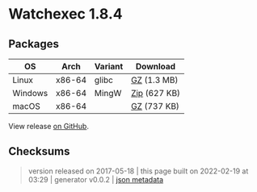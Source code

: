# Watchexec 1.8.4



## Packages

<table class="downloads">
<thead>
<tr>
<th>OS</th>
<th>Arch</th>
<th>Variant</th>
<th>Download</th>

</tr>
</thead>
<tbody>
<tr>
						<td rowspan="1">Linux</td>
						
<td rowspan="1">x86-64</td>
            
						
<td rowspan="1">glibc</td>
            
<td><a class="download" href="https://github.com/watchexec/watchexec/releases/download/1.8.4/watchexec-1.8.4-x86_64-unknown-linux-gnu.tar.gz">GZ</a> (1.3 MB)</td>
						
</tr>
					
<tr>
						<td rowspan="1">Windows</td>
						
<td rowspan="1">x86-64</td>
            
						
<td rowspan="1">MingW</td>
            
<td><a class="download" href="https://github.com/watchexec/watchexec/releases/download/1.8.4/watchexec-1.8.4-x86_64-pc-windows-gnu.zip">Zip</a> (627 KB)</td>
						
</tr>
					
<tr>
						<td rowspan="1">macOS</td>
						
<td rowspan="1">x86-64</td>
            
						
<td rowspan="1"></td>
            
<td><a class="download" href="https://github.com/watchexec/watchexec/releases/download/1.8.4/watchexec-1.8.4-x86_64-apple-darwin.tar.gz">GZ</a> (737 KB)</td>
						
</tr>
					</tbody>
</table>


View release [on GitHub](https://github.com/watchexec/watchexec/releases/1.8.4).

## Checksums





>	 version released on 2017-05-18
>	|
>	this page built on 2022-02-19 at 03:29
>	| generator v0.0.2
>	| [json metadata](meta.json)

